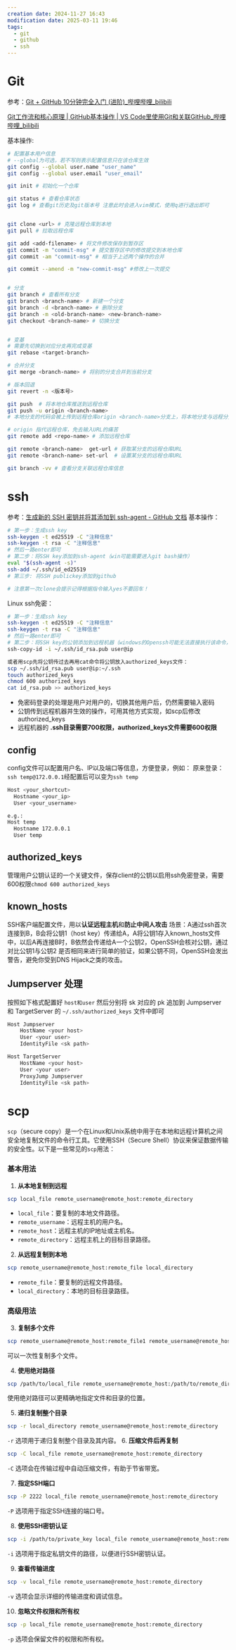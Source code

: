 ```yaml
---
creation date: 2024-11-27 16:43
modification date: 2025-03-11 19:46
tags:
  - git
  - github
  - ssh
---
```


# Git
参考：[Git + GitHub 10分钟完全入门 (进阶)_哔哩哔哩_bilibili](https://www.bilibili.com/video/BV1hA411v7qX/?spm_id_from=333.788.recommend_more_video.-1&vd_source=dbefe8621d153f1b1aaef0768a993d25)

[Git工作流和核心原理 | GitHub基本操作 | VS Code里使用Git和关联GitHub_哔哩哔哩_bilibili](https://www.bilibili.com/video/BV1r3411F7kn/?spm_id_from=333.788.recommend_more_video.1&vd_source=dbefe8621d153f1b1aaef0768a993d25)

基本操作:
```bash
# 配置基本用户信息
# --global为可选，若不写则表示配置信息只在该仓库生效
git config --global user.name "user_name"
git config --global user.email "user_email"

git init # 初始化一个仓库

git status # 查看仓库状态
git log # 查看git历史及git版本号 注意此时会进入vim模式，使用q进行退出即可


git clone <url> # 克隆远程仓库到本地
git pull # 拉取远程仓库

git add <add-filename> # 将文件修改保存到暂存区
git commit -m "commit-msg" # 提交暂存区中的修改提交到本地仓库
git commit -am "commit-msg" # 相当于上述两个操作的合并

git commit --amend -m "new-commit-msg" #修改上一次提交


# 分支
git branch # 查看所有分支
git branch <branch-name> # 新建一个分支
git branch -d <branch-name> # 删除分支
git branch -m <old-branch-name> <new-branch-name>
git checkout <branch-name> # 切换分支


# 变基
# 需要先切换到对应分支再完成变基
git rebase <target-branch>

# 合并分支
git merge <branch-name> # 将别的分支合并到当前分支

# 版本回退
git revert -n <版本号>

git push  # 将本地仓库推送到远程仓库
git push -u origin <branch-name>
# 本地分支的代码会被上传到远程仓库origin <branch-name>分支上，将本地分支与远程分支建立关联关系，使得以后的 push 和 pull 操作都可以自动匹配对应的远程分支，省去了每次 push 和 pull 时需要手动指定远程分支的操作。(第一次执行会自动创建一个同名的远程分支)

# origin 指代远程仓库，免去输入URL的痛苦
git remote add <repo-name> # 添加远程仓库

git remote <branch-name>  get-url # 获取某分支的远程仓库URL
git remote <branch-name> set-url  # 设置某分支的远程仓库URL

git branch -vv # 查看分支关联远程仓库信息
```
# ssh
参考：[生成新的 SSH 密钥并将其添加到 ssh-agent - GitHub 文档](https://docs.github.com/zh/authentication/connecting-to-github-with-ssh/generating-a-new-ssh-key-and-adding-it-to-the-ssh-agent)
基本操作：
```bash
# 第一步：生成ssh key
ssh-keygen -t ed25519 -C "注释信息"
ssh-keygen -t rsa -C "注释信息"
# 然后一路enter即可
# 第二步：将SSH key添加到ssh-agent（win可能需要进入git bash操作）
eval "$(ssh-agent -s)"
ssh-add ~/.ssh/id_ed25519
# 第三步: 将SSH publickey添加到github

# 注意第一次clone会提示记得根据指令输入yes不要回车！
```
Linux ssh免密：
```bash
# 第一步：生成ssh key
ssh-keygen -t ed25519 -C "注释信息"
ssh-keygen -t rsa -C "注释信息"
# 然后一路enter即可
# 第二步：将SSH key的公钥添加到远程机器（windows的Openssh可能无法直接执行该命令，使用git bash即可）
ssh-copy-id -i ~/.ssh/id_rsa.pub user@ip

或者用scp先将公钥传过去再用cat命令将公钥放入authorized_keys文件：
scp ~/.ssh/id_rsa.pub user@ip:~/.ssh
touch authorized_keys
chmod 600 authorized_keys
cat id_rsa.pub >> authorized_keys
```
- 免密码登录的处理是用户对用户的，切换其他用户后，仍然需要输入密码
- 公钥传到远程机器并生效的操作，可用其他方式实现，如scp后修改authorized_keys
- 远程机器的 **.ssh目录需要700权限，authorized_keys文件需要600权限**

## config
config文件可以配置用户名、IP以及端口等信息，方便登录，例如：
原来登录：`ssh temp@172.0.0.1`经配置后可以变为`ssh temp`

```bash
Host <your_shortcut>
  Hostname <your_ip>
  User <your_username>

e.g.:
Host temp
  Hostname 172.0.0.1
  User temp
```

## authorized_keys
管理用户公钥认证的一个关键文件，保存client的公钥以启用ssh免密登录，需要600权限`chmod 600 authorized_keys`

## known_hosts
SSH客户端配置文件，用以**认证远程主机**和**防止中间人攻击**
场景：A通过ssh首次连接到B，B会将公钥1（host key）传递给A，A将公钥1存入known_hosts文件中，以后A再连接B时，B依然会传递给A一个公钥2，OpenSSH会核对公钥，通过对比公钥1与公钥2 是否相同来进行简单的验证，如果公钥不同，OpenSSH会发出警告，避免你受到DNS Hijack之类的攻击。

## Jumpserver 处理
按照如下格式配置好 `host和user` 然后分别将 sk 对应的 pk 追加到 Jumpserver 和 TargetServer 的 `~/.ssh/authorized_keys` 文件中即可
```bash
Host Jumpserver
    HostName <your host>
    User <your user>
    IdentityFile <sk path>

Host TargetServer
	HostName <your host>
	User <your user>
    ProxyJump Jumpserver
	IdentityFile <sk path>
```


# scp
`scp`（secure copy）是一个在Linux和Unix系统中用于在本地和远程计算机之间安全地复制文件的命令行工具。它使用SSH（Secure Shell）协议来保证数据传输的安全性。以下是一些常见的`scp`用法：

### 基本用法
1. **从本地复制到远程**
```bash
scp local_file remote_username@remote_host:remote_directory
```
   - `local_file`：要复制的本地文件路径。
   - `remote_username`：远程主机的用户名。
   - `remote_host`：远程主机的IP地址或主机名。
   - `remote_directory`：远程主机上的目标目录路径。

2. **从远程复制到本地**
```bash
scp remote_username@remote_host:remote_file local_directory
```
   - `remote_file`：要复制的远程文件路径。
   - `local_directory`：本地的目标目录路径。

### 高级用法
3. **复制多个文件**
```bash
scp remote_username@remote_host:remote_file1 remote_username@remote_host:remote_file2 local_directory
```
   可以一次性复制多个文件。

4. **使用绝对路径**
```bash
scp /path/to/local_file remote_username@remote_host:/path/to/remote_directory
```
使用绝对路径可以更精确地指定文件和目录的位置。

5. **递归复制整个目录**

```bash
scp -r local_directory remote_username@remote_host:remote_directory
```
   `-r` 选项用于递归复制整个目录及其内容。
6. **压缩文件后再复制**
```bash
scp -C local_file remote_username@remote_host:remote_directory
```
   `-C` 选项会在传输过程中自动压缩文件，有助于节省带宽。

7. **指定SSH端口**

```bash
scp -P 2222 local_file remote_username@remote_host:remote_directory
```
   `-P` 选项用于指定SSH连接的端口号。

8. **使用SSH密钥认证**
 ```bash
scp -i /path/to/private_key local_file remote_username@remote_host:remote_directory
```
   `-i` 选项用于指定私钥文件的路径，以便进行SSH密钥认证。

9. **查看传输进度**
```bash
scp -v local_file remote_username@remote_host:remote_directory
```
   `-v` 选项会显示详细的传输进度和调试信息。

10. **忽略文件权限和所有权**
```bash
scp -p local_file remote_username@remote_host:remote_directory
```
`-p` 选项会保留文件的权限和所有权。

